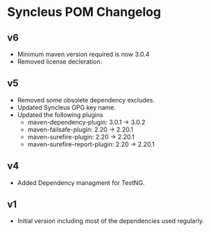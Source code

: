 # Syncleus POM Changelog

## v6

* Minimum maven version required is now 3.0.4
* Removed license decleration.

## v5

* Removed some obsolete dependency excludes.
* Updated Syncleus GPG key name.
* Updated the following plugins
  * maven-dependency-plugin: 3.0.1 -> 3.0.2
  * maven-failsafe-plugin: 2.20 -> 2.20.1
  * maven-surefire-plugin: 2.20 -> 2.20.1
  * maven-surefire-report-plugin: 2.20 -> 2.20.1

## v4

* Added Dependency managment for TestNG.

## v1

* Initial version including most of the dependencies used regularly.
